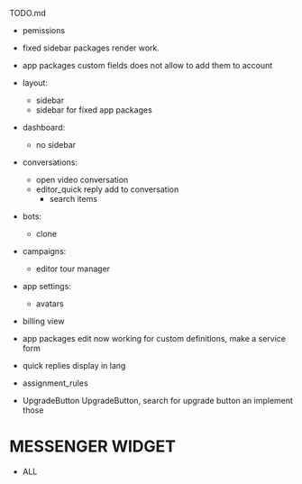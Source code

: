 TODO.md
+ pemissions
+ fixed sidebar packages render work.
+ app packages custom fields does not allow to add them to account
+ layout:
  + sidebar
  + sidebar for fixed app packages
+ dashboard:
  + no sidebar

+ conversations:
  + open video conversation
  + editor_quick reply add to conversation
    + search items
+ bots:
  + clone
+ campaigns:
  + editor tour manager
+ app settings:
  + avatars
+ billing view
+ app packages edit now working for custom definitions, make a service form
+ quick replies display in lang
+ assignment_rules

+ UpgradeButton UpgradeButton, search for upgrade button an implement those



# MESSENGER WIDGET

+ ALL
